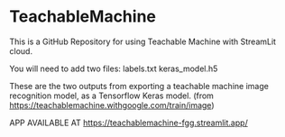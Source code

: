 # TeachableMachine

This is a GitHub Repository for using Teachable Machine with StreamLit cloud. 

You will need to add two files: 
labels.txt 
keras_model.h5 

These are the two outputs from exporting a teachable machine image recognition model, as a Tensorflow Keras model. (from https://teachablemachine.withgoogle.com/train/image)

APP AVAILABLE AT https://teachablemachine-fgg.streamlit.app/
